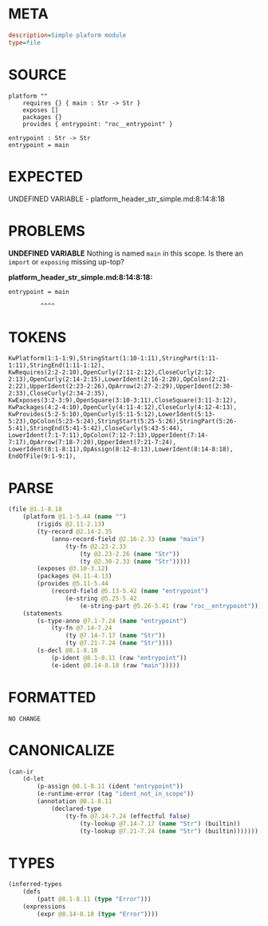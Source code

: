 # META
~~~ini
description=Simple plaform module
type=file
~~~
# SOURCE
~~~roc
platform ""
	requires {} { main : Str -> Str }
	exposes []
	packages {}
	provides { entrypoint: "roc__entrypoint" }

entrypoint : Str -> Str
entrypoint = main
~~~
# EXPECTED
UNDEFINED VARIABLE - platform_header_str_simple.md:8:14:8:18
# PROBLEMS
**UNDEFINED VARIABLE**
Nothing is named `main` in this scope.
Is there an `import` or `exposing` missing up-top?

**platform_header_str_simple.md:8:14:8:18:**
```roc
entrypoint = main
```
             ^^^^


# TOKENS
~~~zig
KwPlatform(1:1-1:9),StringStart(1:10-1:11),StringPart(1:11-1:11),StringEnd(1:11-1:12),
KwRequires(2:2-2:10),OpenCurly(2:11-2:12),CloseCurly(2:12-2:13),OpenCurly(2:14-2:15),LowerIdent(2:16-2:20),OpColon(2:21-2:22),UpperIdent(2:23-2:26),OpArrow(2:27-2:29),UpperIdent(2:30-2:33),CloseCurly(2:34-2:35),
KwExposes(3:2-3:9),OpenSquare(3:10-3:11),CloseSquare(3:11-3:12),
KwPackages(4:2-4:10),OpenCurly(4:11-4:12),CloseCurly(4:12-4:13),
KwProvides(5:2-5:10),OpenCurly(5:11-5:12),LowerIdent(5:13-5:23),OpColon(5:23-5:24),StringStart(5:25-5:26),StringPart(5:26-5:41),StringEnd(5:41-5:42),CloseCurly(5:43-5:44),
LowerIdent(7:1-7:11),OpColon(7:12-7:13),UpperIdent(7:14-7:17),OpArrow(7:18-7:20),UpperIdent(7:21-7:24),
LowerIdent(8:1-8:11),OpAssign(8:12-8:13),LowerIdent(8:14-8:18),
EndOfFile(9:1-9:1),
~~~
# PARSE
~~~clojure
(file @1.1-8.18
	(platform @1.1-5.44 (name "")
		(rigids @2.11-2.13)
		(ty-record @2.14-2.35
			(anno-record-field @2.16-2.33 (name "main")
				(ty-fn @2.23-2.33
					(ty @2.23-2.26 (name "Str"))
					(ty @2.30-2.33 (name "Str")))))
		(exposes @3.10-3.12)
		(packages @4.11-4.13)
		(provides @5.11-5.44
			(record-field @5.13-5.42 (name "entrypoint")
				(e-string @5.25-5.42
					(e-string-part @5.26-5.41 (raw "roc__entrypoint"))))))
	(statements
		(s-type-anno @7.1-7.24 (name "entrypoint")
			(ty-fn @7.14-7.24
				(ty @7.14-7.17 (name "Str"))
				(ty @7.21-7.24 (name "Str"))))
		(s-decl @8.1-8.18
			(p-ident @8.1-8.11 (raw "entrypoint"))
			(e-ident @8.14-8.18 (raw "main")))))
~~~
# FORMATTED
~~~roc
NO CHANGE
~~~
# CANONICALIZE
~~~clojure
(can-ir
	(d-let
		(p-assign @8.1-8.11 (ident "entrypoint"))
		(e-runtime-error (tag "ident_not_in_scope"))
		(annotation @8.1-8.11
			(declared-type
				(ty-fn @7.14-7.24 (effectful false)
					(ty-lookup @7.14-7.17 (name "Str") (builtin))
					(ty-lookup @7.21-7.24 (name "Str") (builtin)))))))
~~~
# TYPES
~~~clojure
(inferred-types
	(defs
		(patt @8.1-8.11 (type "Error")))
	(expressions
		(expr @8.14-8.18 (type "Error"))))
~~~
